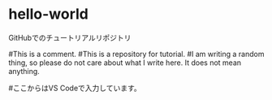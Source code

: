 # hello-world
GitHubでのチュートリアルリポジトリ

#This is a comment.
#This is a repository for tutorial.
#I am writing a random thing, so please do not care about what I write here. It does not mean anything.

#ここからはVS Codeで入力しています。
